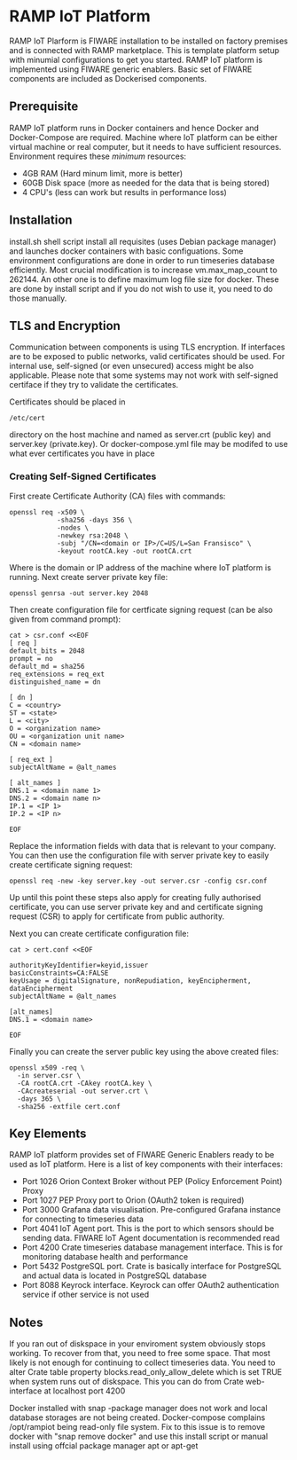# RAMP IoT Platform
RAMP IoT Plarform is FIWARE installation to be installed on factory premises and is connected with RAMP marketplace. This is 
template platform setup with minumial configurations to get you started. RAMP IoT platform is implemented using FIWARE generic enablers. 
Basic set of FIWARE components are included as Dockerised components. 

## Prerequisite
RAMP IoT platform runs in Docker containers and hence Docker and Docker-Compose are required. Machine where IoT platform can be either virtual machine or real computer, but it needs to have sufficient resources. Environment requires these _minimum_ resources:
- 4GB RAM (Hard minum limit, more is better)
- 60GB Disk space (more as needed for the data that is being stored)
- 4 CPU's (less can work but results in performance loss)

## Installation
install.sh shell script install all requisites (uses Debian package manager) and launches docker containers with 
basic configuations. Some environment configurations are done in order to run timeseries database efficiently. Most crucial 
modification is to increase vm.max_map_count to 262144. An other one is to define maximum log file size for docker. These are 
done by install script and if you do not wish to use it, you need to do those manually.

## TLS and Encryption
Communication between components is using TLS encryption. If interfaces are to be exposed to public networks, valid certificates should be used.
For internal use, self-signed (or even unsecured) access might be also applicable. Please note that some systems may not work with self-signed certiface if they 
try to validate the certificates. 

Certificates should be placed in 
```
/etc/cert
```
directory on the host machine and named as server.crt (public key) and server.key (private.key). Or docker-compose.yml file may be modifed to use what ever certificates you have in place

### Creating Self-Signed Certificates
First create Certificate Authority (CA) files with commands:
````
openssl req -x509 \
            -sha256 -days 356 \
            -nodes \
            -newkey rsa:2048 \
            -subj "/CN=<domain or IP>/C=US/L=San Fransisco" \
            -keyout rootCA.key -out rootCA.crt
````
Where <domain or IP> is the domain or IP address of the machine where IoT platform is running. 
Next create server private key file:
  ````
  openssl genrsa -out server.key 2048
  ````
  
Then create configuration file for certficate signing request (can be also given from command prompt):
`````
cat > csr.conf <<EOF
[ req ]
default_bits = 2048
prompt = no
default_md = sha256
req_extensions = req_ext
distinguished_name = dn

[ dn ]
C = <country>
ST = <state>
L = <city>
O = <organization name>
OU = <organization unit name>
CN = <domain name>

[ req_ext ]
subjectAltName = @alt_names

[ alt_names ]
DNS.1 = <domain name 1>
DNS.2 = <domain name n>
IP.1 = <IP 1>
IP.2 = <IP n> 

EOF
`````
Replace the information fields with data that is relevant to your company. You can then use the configuration file with server private key to easily create certificate signing request:
  ````
  openssl req -new -key server.key -out server.csr -config csr.conf
  ````
Up until this point these steps also apply for creating fully authorised certificate, you can use server private key and and certificate signing request (CSR) to apply for certificate from 
public authority. 
  
Next you can create certificate configuration file:
````
cat > cert.conf <<EOF

authorityKeyIdentifier=keyid,issuer
basicConstraints=CA:FALSE
keyUsage = digitalSignature, nonRepudiation, keyEncipherment, dataEncipherment
subjectAltName = @alt_names

[alt_names]
DNS.1 = <domain name>

EOF
````
Finally you can create the server public key using the above created files:
  ````
  openssl x509 -req \
    -in server.csr \
    -CA rootCA.crt -CAkey rootCA.key \
    -CAcreateserial -out server.crt \
    -days 365 \
    -sha256 -extfile cert.conf
  ````
 
## Key Elements
RAMP IoT platform provides set of FIWARE Generic Enablers ready to be used as IoT platform. Here is a list of key components with their interfaces:
* Port 1026 Orion Context Broker without PEP (Policy Enforcement Point) Proxy
* Port 1027 PEP Proxy port to Orion (OAuth2 token is required) 
* Port 3000 Grafana data visualisation. Pre-configured Grafana instance for connecting to timeseries data
* Port 4041 IoT Agent port. This is the port to which sensors should be sending data. FIWARE IoT Agent documentation is recommended read
* Port 4200 Crate timeseries database management interface. This is for monitoring database health and performance
* Port 5432 PostgreSQL port. Crate is basically interface for PostgreSQL and actual data is located in PostgreSQL database
* Port 8088 Keyrock interface. Keyrock can offer OAuth2 authentication service if other service is not used

## Notes
If you ran out of diskspace in your enviroment system obviously stops working. To recover from that, you need to free some space. 
That most likely is not enough for continuing to collect timeseries data. You need to alter Crate table property 
blocks.read_only_allow_delete which is set TRUE when system runs out of diskspace. This you can do from Crate web-interface at 
localhost port 4200

Docker installed with snap -package manager does not work and local database storages are not being created. Docker-compose complains /opt/rampiot being read-only file system. Fix to this issue is to remove docker with "snap remove docker" and use this install script or manual install using offcial package manager apt or apt-get




